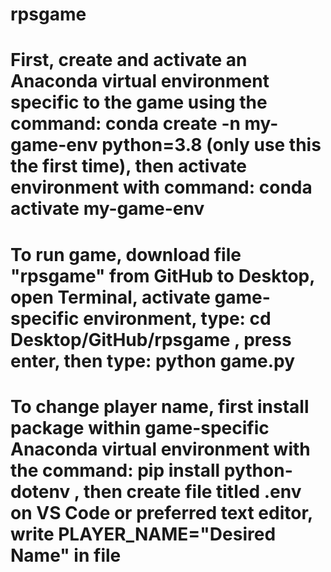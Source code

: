 # rpsgame

# First, create and activate an Anaconda virtual environment specific to the game using the command: conda create -n my-game-env python=3.8 (only use this the first time), then activate environment with command: conda activate my-game-env

# To run game, download file "rpsgame" from GitHub to Desktop, open Terminal, activate game-specific environment, type: cd Desktop/GitHub/rpsgame , press enter, then type: python game.py

# To change player name, first install package within game-specific Anaconda virtual environment with the command: pip install python-dotenv , then create file titled .env on VS Code or preferred text editor, write PLAYER_NAME="Desired Name" in file